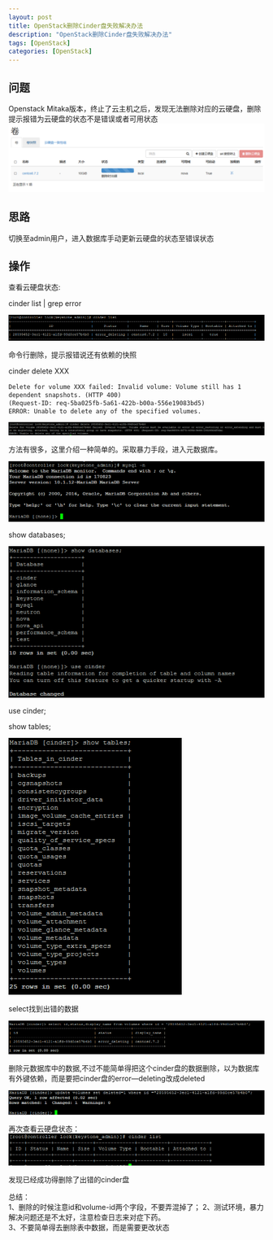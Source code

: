 ```yaml
---
layout: post
title: OpenStack删除Cinder盘失败解决办法
description: "OpenStack删除Cinder盘失败解决办法"
tags: [OpenStack]
categories: [OpenStack]
---
```



## 问题  
Openstack Mitaka版本，终止了云主机之后，发现无法删除对应的云硬盘，删除提示报错为云硬盘的状态不是错误或者可用状态
![image](/images/openstack_cinder_error_deleting/1.png)

## 思路  
切换至admin用户，进入数据库手动更新云硬盘的状态至错误状态

##  操作
查看云硬盘状态:  

cinder list | grep error  

![image](/images/openstack_cinder_error_deleting/2.png)


命令行删除，提示报错说还有依赖的快照  



cinder delete XXX  



```
Delete for volume XXX failed: Invalid volume: Volume still has 1 dependent snapshots. (HTTP 400) 
(Request-ID: req-5ba025fb-5a61-422b-b00a-556e19083bd5)
ERROR: Unable to delete any of the specified volumes.
```

![image](/images/openstack_cinder_error_deleting/3.png)



方法有很多，这里介绍一种简单的。采取暴力手段，进入元数据库。  

![image](/images/openstack_cinder_error_deleting/4.png)  




show databases;  


![image](/images/openstack_cinder_error_deleting/5.png)  


use cinder;  




show tables;  


![image](/images/openstack_cinder_error_deleting/6.png)

select找到出错的数据  

![image](/images/openstack_cinder_error_deleting/8.png)

删除元数据库中的数据,不过不能简单得把这个cinder盘的数据删除，以为数据库有外键依赖，而是要把cinder盘的error—deleting改成deleted

![image](/images/openstack_cinder_error_deleting/7.png)

再次查看云硬盘状态：  
![image](/images/openstack_cinder_error_deleting/9.png)

发现已经成功得删除了出错的cinder盘

总结：  
1、删除的时候注意id和volume-id两个字段，不要弄混掉了；
2、测试环境，暴力解决问题还是不太好，注意检查日志来对症下药。  
3、不要简单得去删除表中数据，而是需要更改状态

